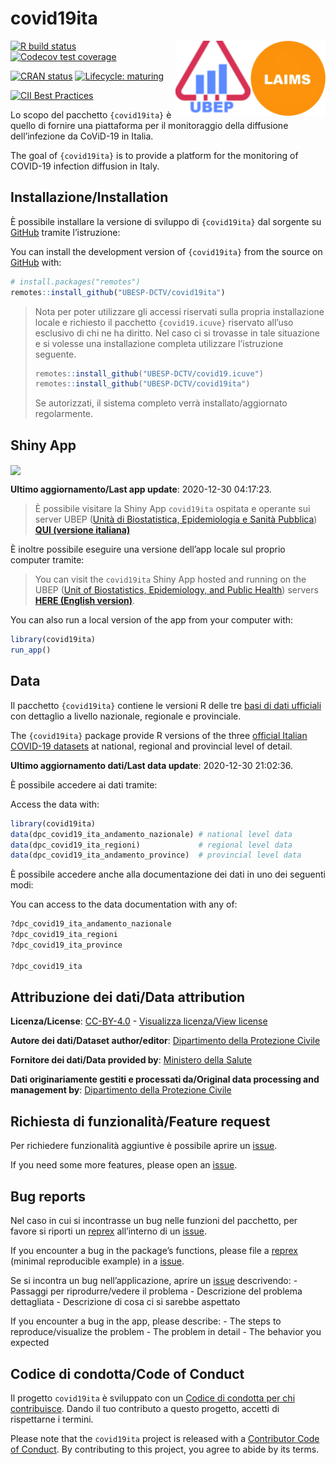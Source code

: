 
<!-- README.md is generated from README.Rmd. Please edit that file -->

# covid19ita

<img src='man/figures/logo-laims.jpg' align='right' height='120' /><img src='man/figures/logo-ubep.png' align='right' height='120' />

<!-- badges: start -->

[![R build
status](https://github.com/UBESP-DCTV/covid19ita/workflows/R-CMD-check/badge.svg)](https://github.com/UBESP-DCTV/covid19ita/actions)
[![Codecov test
coverage](https://codecov.io/gh/UBESP-DCTV/covid19ita/branch/master/graph/badge.svg)](https://codecov.io/gh/UBESP-DCTV/covid19ita?branch=master)

[![CRAN
status](https://www.r-pkg.org/badges/version/covid19ita)](https://CRAN.R-project.org/package=covid19ita)
[![Lifecycle:
maturing](https://img.shields.io/badge/lifecycle-maturing-blue.svg)](https://www.tidyverse.org/lifecycle/#maturing)

[![CII Best
Practices](https://bestpractices.coreinfrastructure.org/projects/3892/badge)](https://bestpractices.coreinfrastructure.org/projects/3892)
<!-- badges: end -->

Lo scopo del pacchetto `{covid19ita}` è quello di fornire una
piattaforma per il monitoraggio della diffusione dell’infezione da
CoViD-19 in Italia.

The goal of `{covid19ita}` is to provide a platform for the monitoring
of COVID-19 infection diffusion in Italy.

## Installazione/Installation

È possibile installare la versione di sviluppo di `{covid19ita}` dal
sorgente su [GitHub](https://github.com/) tramite l’istruzione:

You can install the development version of `{covid19ita}` from the
source on [GitHub](https://github.com/) with:

``` r
# install.packages("remotes")
remotes::install_github("UBESP-DCTV/covid19ita")
```

> Nota per poter utilizzare gli accessi riservati sulla propria
> installazione locale e richiesto il pacchetto `{covid19.icuve}`
> riservato all’uso esclusivo di chi ne ha diritto. Nel caso ci si
> trovasse in tale situazione e si volesse una installazione completa
> utilizzare l’istruzione seguente.
>
> ``` r
> remotes::install_github("UBESP-DCTV/covid19.icuve")
> remotes::install_github("UBESP-DCTV/covid19ita")
> ```
>
> Se autorizzati, il sistema completo verrà installato/aggiornato
> regolarmente.

## Shiny App

<img src='inst/app/www/covid19ita_screen.png' align="center"/>

**Ultimo aggiornamento/Last app update**: 2020-12-30 04:17:23.

> È possibile visitare la Shiny App `covid19ita` ospitata e operante sui
> server UBEP ([Unità di Biostatistica, Epidemiologia e Sanità
> Pubblica](https://ubesp.jimdofree.com/)) [**QUI (versione
> italiana)**](https://r-ubesp.dctv.unipd.it/shiny/covid19ita/)

È inoltre possibile eseguire una versione dell’app locale sul proprio
computer tramite:

> You can visit the `covid19ita` Shiny App hosted and running on the
> UBEP ([Unit of Biostatistics, Epidemiology, and Public
> Health](https://ubesp.jimdofree.com/)) servers [**HERE (English
> version)**](https://r-ubesp.dctv.unipd.it/shiny/covid19italy/).

You can also run a local version of the app from your computer with:

``` r
library(covid19ita)
run_app()
```

## Data

Il pacchetto `{covid19ita}` contiene le versioni R delle tre [basi di
dati ufficiali](https://github.com/pcm-dpc/COVID-19/) con dettaglio a
livello nazionale, regionale e provinciale.

The `{covid19ita}` package provide R versions of the three [official
Italian COVID-19 datasets](https://github.com/pcm-dpc/COVID-19/) at
national, regional and provincial level of detail.

**Ultimo aggiornamento dati/Last data update**: 2020-12-30 21:02:36.

È possibile accedere ai dati tramite:

Access the data with:

``` r
library(covid19ita)
data(dpc_covid19_ita_andamento_nazionale) # national level data
data(dpc_covid19_ita_regioni)             # regional level data
data(dpc_covid19_ita_andamento_province)  # provincial level data
```

È possibile accedere anche alla documentazione dei dati in uno dei
seguenti modi:

You can access to the data documentation with any of:

``` r
?dpc_covid19_ita_andamento_nazionale
?dpc_covid19_ita_regioni
?dpc_covid19_ita_province

?dpc_covid19_ita
```

## Attribuzione dei dati/Data attribution

**Licenza/License**:
[CC-BY-4.0](https://creativecommons.org/licenses/by/4.0/deed.en) -
[Visualizza licenza/View
license](https://github.com/pcm-dpc/COVID-19/blob/master/LICENSE)

**Autore dei dati/Dataset author/editor**: [Dipartimento della
Protezione Civile](http://www.protezionecivile.it/)

**Fornitore dei dati/Data provided by**: [Ministero della
Salute](http://www.salute.gov.it/)

**Dati originariamente gestiti e processati da/Original data processing
and management by**: [Dipartimento della Protezione
Civile](http://www.protezionecivile.it/)

## Richiesta di funzionalità/Feature request

Per richiedere funzionalità aggiuntive è possibile aprire un
[issue](https://github.com/UBESP-DCTV/covid19ita/issues).

If you need some more features, please open an
[issue](https://github.com/UBESP-DCTV/covid19ita/issues).

## Bug reports

Nel caso in cui si incontrasse un bug nelle funzioni del pacchetto, per
favore si riporti un [reprex](https://github.com/tidyverse/reprex)
all’interno di un
[issue](https://github.com/UBESP-DCTV/covid19ita/issues).

If you encounter a bug in the package’s functions, please file a
[reprex](https://github.com/tidyverse/reprex) (minimal reproducible
example) in a [issue](https://github.com/UBESP-DCTV/covid19ita/issues).

Se si incontra un bug nell’applicazione, aprire un
[issue](https://github.com/UBESP-DCTV/covid19ita/issues) descrivendo: -
Passaggi per riprodurre/vedere il problema - Descrizione del problema
dettagliata - Descrizione di cosa ci si sarebbe aspettato

If you encounter a bug in the app, please describe: - The steps to
reproduce/visualize the problem - The problem in detail - The behavior
you expected

## Codice di condotta/Code of Conduct

Il progetto `covid19ita` è sviluppato con un [Codice di condotta per chi
contribuisce](CODE_OF_CONDUCT.md). Dando il tuo contributo a questo
progetto, accetti di rispettarne i termini.

Please note that the `covid19ita` project is released with a
[Contributor Code of Conduct](CODE_OF_CONDUCT.md). By contributing to
this project, you agree to abide by its terms.
